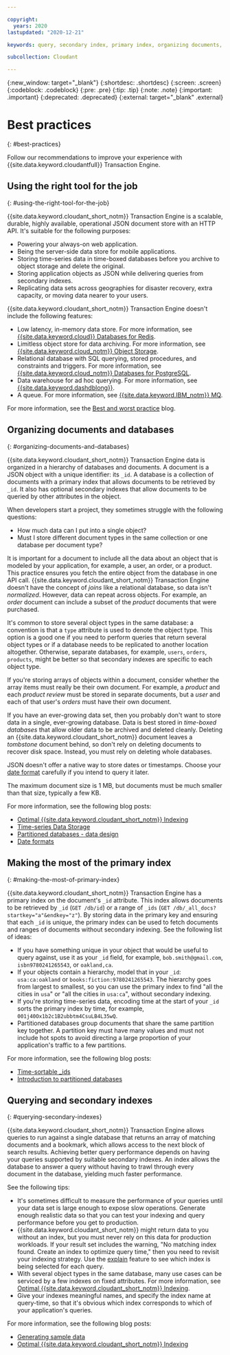 ```yaml
---

copyright:
  years: 2020
lastupdated: "2020-12-21"

keywords: query, secondary index, primary index, organizing documents, organizing databases

subcollection: Cloudant

---
```


{:new_window: target="_blank"}
{:shortdesc: .shortdesc}
{:screen: .screen}
{:codeblock: .codeblock}
{:pre: .pre}
{:tip: .tip}
{:note: .note}
{:important: .important}
{:deprecated: .deprecated}
{:external: target="_blank" .external}

<!-- Acrolinx: 2020-03-13 -->

# Best practices
{: #best-practices}

Follow our recommendations to improve your experience with {{site.data.keyword.cloudantfull}} Transaction Engine.

## Using the right tool for the job
{: #using-the-right-tool-for-the-job}

{{site.data.keyword.cloudant_short_notm}} Transaction Engine is a scalable, durable, highly available, operational JSON document store with an HTTP API. It's suitable for the following purposes:

- Powering your always-on web application.
- Being the server-side data store for mobile applications.
- Storing time-series data in time-boxed databases before you archive to object storage and delete the original.
- Storing application objects as JSON while delivering queries from secondary indexes.
- Replicating data sets across geographies for disaster recovery, extra capacity, or moving data nearer to your users.

{{site.data.keyword.cloudant_short_notm}} Transaction Engine doesn't include the following features: 

- Low latency, in-memory data store. For more information, see [{{site.data.keyword.cloud}} Databases for Redis](https://www.ibm.com/uk-en/cloud/databases-for-redis).
- Limitless object store for data archiving. For more information, see [{{site.data.keyword.cloud_notm}} Object Storage](https://www.ibm.com/uk-en/cloud/object-storage).
- Relational database with SQL querying, stored procedures, and constraints and triggers. For more information, see [{{site.data.keyword.cloud_notm}} Databases for PostgreSQL](https://www.ibm.com/cloud/databases-for-postgresql).
- Data warehouse for ad hoc querying. For more information, see [{{site.data.keyword.dashdblong}}](https://www.ibm.com/products/db2-warehouse).
- A queue. For more information, see [{{site.data.keyword.IBM_notm}} MQ](https://www.ibm.com/uk-en/products/mq).

For more information, see the [Best and worst practice](https://blog.cloudant.com/2019/11/21/Best-and-Worst-Practices.html) blog.

## Organizing documents and databases
{: #organizing-documents-and-databases}

{{site.data.keyword.cloudant_short_notm}} Transaction Engine data is organized in a hierarchy of databases and documents. A document is a JSON object with a unique identifier: its `_id`. A database is a collection of documents with a primary index that allows documents to be retrieved by `_id`. It also has optional secondary indexes that allow documents to be queried by other attributes in the object.

When developers start a project, they sometimes struggle with the following questions:

- How much data can I put into a single object?
- Must I store different document types in the same collection or one database per document type?

It is important for a document to include all the data about an object that is modeled by your application, for example, a user, an order, or a product. This practice ensures you fetch the entire object from the database in one API call. {{site.data.keyword.cloudant_short_notm}} Transaction Engine doesn't have the concept of *joins* like a relational database, so data isn't *normalized*. However, data can repeat across objects. For example, an *order* document can include a subset of the *product* documents that were purchased.

It's common to store several object types in the same database: a convention is that a `type` attribute is used to denote the object type. This option is a good one if you need to perform queries that return several object types or if a database needs to be replicated to another location altogether. Otherwise, separate databases, for example, `users`, `orders`, `products`, might be better so that secondary indexes are specific to each object type.

If you're storing arrays of objects within a document, consider whether the array items must really be their own document. For example, a *product* and each *product review* must be stored in separate documents, but a *user* and each of that user's *orders* must have their own document.

If you have an ever-growing data set, then you probably don't want to store data in a single, ever-growing database. Data is best stored in *time-boxed databases* that allow older data to be archived and deleted cleanly. Deleting an {{site.data.keyword.cloudant_short_notm}} document leaves a *tombstone* document behind, so don't rely on deleting documents to recover disk space. Instead, you must rely on deleting whole databases.

JSON doesn't offer a native way to store dates or timestamps. Choose your [date format](https://blog.cloudant.com/2018/05/24/Date-formats.html) carefully if you intend to query it later.

The maximum document size is 1 MB, but documents must be much smaller than that size, typically a few KB.

For more information, see the following blog posts:

- [Optimal {{site.data.keyword.cloudant_short_notm}} Indexing](https://blog.cloudant.com/2019/05/10/Optimal-Cloudant-Indexing.html)
- [Time-series Data Storage](https://blog.cloudant.com/2019/04/08/Time-series-data-storage.html)
- [Partitioned databases - data design](https://blog.cloudant.com/2019/03/05/Partition-Databases-Data-Design.html)
- [Date formats](https://blog.cloudant.com/2018/05/24/Date-formats.html)

## Making the most of the primary index
{: #making-the-most-of-primary-index}

{{site.data.keyword.cloudant_short_notm}} Transaction Engine has a primary index on the document's `_id` attribute. This index allows documents to be retrieved by `_id` (`GET /db/id`) or a range of `_ids` (`GET /db/_all_docs?startkey="a"&endkey="z"`). By storing data in the primary key and ensuring that each `_id` is unique, the primary index can be used to fetch documents and ranges of documents without secondary indexing. See the following list of ideas:

- If you have something unique in your object that would be useful to query against, use it as your `_id` field, for example, `bob.smith@gmail.com`, `isbn9780241265543`, or `oakland,ca`.
- If your objects contain a hierarchy, model that in your `_id`: `usa:ca:oakland` or `books:fiction:9780241265543`. The hierarchy goes from largest to smallest, so you can use the primary index to find "all the cities in `usa`" or "all the cities in `usa:ca`", without secondary indexing.
- If you're storing time-series data, encoding time at the start of your `_id` sorts the primary index by time, for example, `001j40Ox1b2c1B2ubbtm4CsuLB4L35wQ`.
- Partitioned databases group documents that share the same partition key together. A partition key must have many values and must not include hot spots to avoid directing a large proportion of your application's traffic to a few partitions.

For more information, see the following blog posts:

- [Time-sortable _ids](https://blog.cloudant.com/2018/08/24/Time-sortable-document-ids.html)
- [Introduction to partitioned databases](https://blog.cloudant.com/2019/03/05/Partition-Databases-Introduction.html)

## Querying and secondary indexes
{: #querying-secondary-indexes}

{{site.data.keyword.cloudant_short_notm}} Transaction Engine allows queries to run against a single database that returns an array of matching documents and a bookmark, which allows access to the next block of search results. Achieving better query performance depends on having your queries supported by suitable secondary indexes. An index allows the database to answer a query without having to trawl through every document in the database, yielding much faster performance.

See the following tips:

- It's sometimes difficult to measure the performance of your queries until your data set is large enough to expose slow operations. Generate enough realistic data so that you can test your indexing and query performance before you get to production.
- {{site.data.keyword.cloudant_short_notm}} might return data to you without an index, but you must never rely on this data for production workloads. If your result set includes the warning, "No matching index found. Create an index to optimize query time," then you need to revisit your indexing strategy. Use the [explain](/docs/Cloudant?topic=Cloudant-query#explain-plans) feature to see which index is being selected for each query.
- With several object types in the same database, many use cases can be serviced by a few indexes on fixed attributes. For more information, see [Optimal {{site.data.keyword.cloudant_short_notm}} Indexing](https://blog.cloudant.com/2019/05/10/Optimal-Cloudant-Indexing.html).
- Give your indexes meaningful names, and specify the index name at query-time, so that it's obvious which index corresponds to which of your application's queries.

For more information, see the following blog posts:

- [Generating sample data](https://blog.cloudant.com/2018/09/14/Generating-sample-JSON-data.html)
- [Optimal {{site.data.keyword.cloudant_short_notm}} Indexing](https://blog.cloudant.com/2019/05/10/Optimal-Cloudant-Indexing.html)